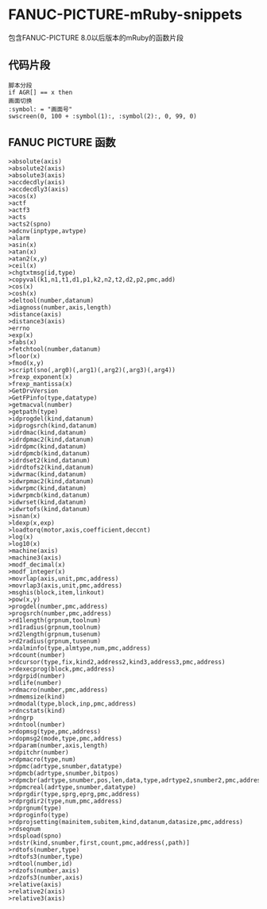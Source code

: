 # FANUC-PICTURE-mRuby-snippets
包含FANUC-PICTURE 8.0以后版本的mRuby的函数片段
## 代码片段
    脚本分段
    if AGR[] == x then
    画面切换
    :symbol: = "画面号"
    swscreen(0, 100 + :symbol(1):, :symbol(2):, 0, 99, 0)   
## FANUC PICTURE 函数
    >absolute(axis)
    >absolute2(axis)
    >absolute3(axis)
    >accdecdly(axis)
    >accdecdly3(axis)
    >acos(x)
    >actf
    >actf3
    >acts
    >acts2(spno)
    >adcnv(inptype,avtype)
    >alarm
    >asin(x)
    >atan(x)
    >atan2(x,y)
    >ceil(x)
    >chgtxtmsg(id,type)
    >copyval(k1,n1,t1,d1,p1,k2,n2,t2,d2,p2,pmc,add)
    >cos(x)
    >cosh(x)
    >deltool(number,datanum)
    >diagnoss(number,axis,length)
    >distance(axis)
    >distance3(axis)
    >errno
    >exp(x)
    >fabs(x)
    >fetchtool(number,datanum)
    >floor(x)
    >fmod(x,y)
    >script(sno(,arg0)(,arg1)(,arg2)(,arg3)(,arg4))
    >frexp_exponent(x)
    >frexp_mantissa(x)
    >GetDrvVersion
    >GetFPinfo(type,datatype)
    >getmacval(number)
    >getpath(type)
    >idprogdel(kind,datanum)
    >idprogsrch(kind,datanum)
    >idrdmac(kind,datanum)
    >idrdpmac2(kind,datanum)
    >idrdpmc(kind,datanum)
    >idrdpmcb(kind,datanum)
    >idrdset2(kind,datanum)
    >idrdtofs2(kind,datanum)
    >idwrmac(kind,datanum)
    >idwrpmac2(kind,datanum)
    >idwrpmc(kind,datanum)
    >idwrpmcb(kind,datanum)
    >idwrset(kind,datanum)
    >idwrtofs(kind,datanum)
    >isnan(x)
    >ldexp(x,exp)
    >loadtorq(motor,axis,coefficient,deccnt)
    >log(x)
    >log10(x)
    >machine(axis)
    >machine3(axis)
    >modf_decimal(x)
    >modf_integer(x)
    >movrlap(axis,unit,pmc,address)
    >movrlap3(axis,unit,pmc,address)
    >msghis(block,item,linkout)
    >pow(x,y)
    >progdel(number,pmc,address)
    >progsrch(number,pmc,address)
    >rd1length(grpnum,toolnum)
    >rd1radius(grpnum,toolnum)
    >rd2length(grpnum,tusenum)
    >rd2radius(grpnum,tusenum)
    >rdalminfo(type,almtype,num,pmc,address)
    >rdcount(number)
    >rdcursor(type,fix,kind2,address2,kind3,address3,pmc,address)
    >rdexecprog(block,pmc,address)
    >rdgrpid(number)
    >rdlife(number)
    >rdmacro(number,pmc,address)
    >rdmemsize(kind)
    >rdmodal(type,block,inp,pmc,address)
    >rdncstats(kind)
    >rdngrp
    >rdntool(number)
    >rdopmsg(type,pmc,address)
    >rdopmsg2(mode,type,pmc,address)
    >rdparam(number,axis,length)
    >rdpitchr(number)
    >rdpmacro(type,num)
    >rdpmc(adrtype,snumber,datatype)
    >rdpmcb(adrtype,snumber,bitpos)
    >rdpmcbr(adrtype,snumber,pos,len,data,type,adrtype2,snumber2,pmc,address)
    >rdpmcreal(adrtype,snumber,datatype)
    >rdprgdir(type,sprg,eprg,pmc,address)
    >rdprgdir2(type,num,pmc,address)
    >rdprgnum(type)
    >rdproginfo(type)
    >rdprojsetting(mainitem,subitem,kind,datanum,datasize,pmc,address)
    >rdseqnum
    >rdspload(spno)
    >rdstr(kind,snumber,first,count,pmc,address(,path)]
    >rdtofs(number,type)
    >rdtofs3(number,type)
    >rdtool(number,id)
    >rdzofs(number,axis)
    >rdzofs3(number,axis)
    >relative(axis)
    >relative2(axis)
    >relative3(axis)